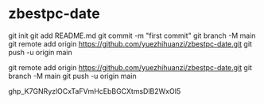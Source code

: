 # zbestpc-date

git init
git add README.md
git commit -m "first commit"
git branch -M main
git remote add origin https://github.com/yuezhihuanzi/zbestpc-date.git
git push -u origin main


git remote add origin https://github.com/yuezhihuanzi/zbestpc-date.git
git branch -M main
git push -u origin main

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
